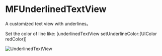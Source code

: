 MFUnderlinedTextView
====================

A customized text view with underlines。 

Set the color of line like: [underlinedTextView setUnderlineColor:[UIColor redColor]]

![UnderlinedTextView](http://www.yebw.me/wp-content/uploads/2012/11/iOS-%E6%A8%A1%E6%8B%9F%E5%99%A8%E5%B1%8F%E5%B9%95%E5%BF%AB%E7%85%A7%E2%80%9C2012-11-27-%E4%B8%8A%E5%8D%8810.15.54%E2%80%9D.png)